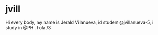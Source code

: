 # jvill
Hi every body, my name is Jerald Villanueva, id student @jvillanueva-5, i study in @PH . hola
/3
